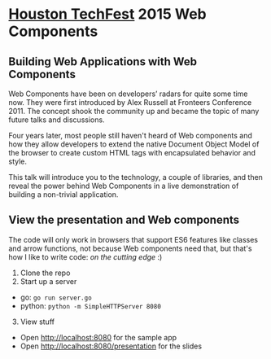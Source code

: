 # [Houston TechFest](http://houstontechfest-public.sharepoint.com) 2015 Web Components

## Building Web Applications with Web Components

Web Components have been on developers’ radars for quite some time now. They
were first introduced by Alex Russell at Fronteers Conference 2011. The concept
shook the community up and became the topic of many future talks and
discussions.

Four years later, most people still haven't heard of Web components and how they
allow developers to extend the native Document Object Model of the browser to
create custom HTML tags with encapsulated behavior and style.

This talk will introduce you to the technology, a couple of libraries, and then
reveal the power behind Web Components in a live demonstration of building a
non-trivial application.

## View the presentation and Web components

The code will only work in browsers that support ES6 features like classes and
arrow functions, not because Web components need that, but that's how I like
to write code: _on the cutting edge_ :)

1. Clone the repo
2. Start up a server
  * go: `go run server.go`
  * python: `python -m SimpleHTTPServer 8080`
3. View stuff
  * Open [http://localhost:8080](http://localhost:8080) for the sample app
  * Open [http://localhost:8080/presentation](http://localhost:8080/presentation) for the slides
